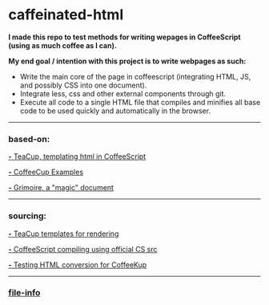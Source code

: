 # caffeinated-html

**I made this repo to test methods for writing wepages in CoffeeScript (using as much coffee as I can).**

**My end goal / intention with this project is to write webpages as such:**
  - Write the main core of the page in coffeescript (integrating HTML, JS, and possibly CSS into one document).
  - Integrate less, css and other external components through git.
  - Execute all code to a single HTML file that compiles and minifies all base code 
    to be used quickly and automatically in the browser.

----

### based-on:

[**-** TeaCup, templating html in CoffeeScript](https://github.com/goodeggs/teacup)

[**-** CoffeeCup Examples](https://github.com/gradus/coffeecup/tree/master/examples/browser)

[**-** Grimoire, a "magic" document](https://autotelicum.github.io/Smooth-CoffeeScript/interactive/grimoire.html)

----

### sourcing:

[**-** TeaCup templates for rendering](https://github.com/goodeggs/teacup/blob/master/lib/teacup.js)

[**-** CoffeeScript compiling using official CS src](https://github.com/jashkenas/coffeescript)

[**-** Testing HTML conversion for CoffeeKup](http://coffeekup.org/)

----

### [file-info](https://github.com/Sh-ui/caffeinated-html/blob/master/file-info.md)
